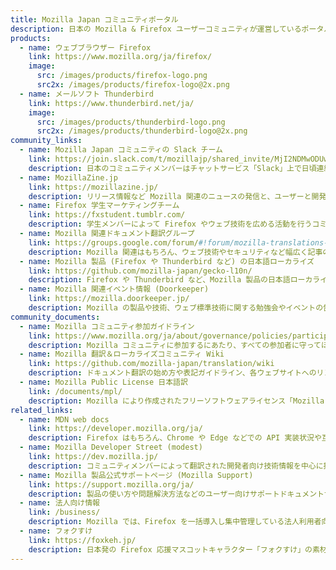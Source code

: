 ```yaml
---
title: Mozilla Japan コミュニティポータル
description: 日本の Mozilla & Firefox ユーザーコミュニティが運営しているポータルサイトです。
products:
  - name: ウェブブラウザー Firefox
    link: https://www.mozilla.org/ja/firefox/
    image:
      src: /images/products/firefox-logo.png
      src2x: /images/products/firefox-logo@2x.png
  - name: メールソフト Thunderbird
    link: https://www.thunderbird.net/ja/
    image:
      src: /images/products/thunderbird-logo.png
      src2x: /images/products/thunderbird-logo@2x.png
community_links:
  - name: Mozilla Japan コミュニティの Slack チーム
    link: https://join.slack.com/t/mozillajp/shared_invite/MjI2NDMwODUwNzY5LTE1MDI4MjEyMjktYjE2MThlMmM4OA
    description: 日本のコミュニティメンバーはチャットサービス「Slack」上で日頃連絡を取り合っています。翻訳や開発などで Mozilla に貢献してみたいという人は、この招待リンクから気軽に参加してください！ (ユーザーサポートは行っていません)
  - name: MozillaZine.jp
    link: https://mozillazine.jp/
    description: リリース情報など Mozilla 関連のニュースの発信と、ユーザーと開発者向けの相互サポートフォーラムを運営しています
  - name: Firefox 学生マーケティングチーム
    link: https://fxstudent.tumblr.com/
    description: 学生メンバーによって Firefox やウェブ技術を広める活動を行うコミュニティ
  - name: Mozilla 関連ドキュメント翻訳グループ
    link: https://groups.google.com/forum/#!forum/mozilla-translations-ja
    description: Mozilla 関連はもちろん、ウェブ技術やセキュリティなど幅広く記事の翻訳を募集しています
  - name: Mozilla 製品 (Firefox や Thunderbird など) の日本語ローカライズ
    link: https://github.com/mozilla-japan/gecko-l10n/
    description: Firefox や Thunderbird など、Mozilla 製品の日本語ローカライズを有志で行っています
  - name: Mozilla 関連イベント情報 (Doorkeeper)
    link: https://mozilla.doorkeeper.jp/
    description: Mozilla の製品や技術、ウェブ標準技術に関する勉強会やイベントの告知
community_documents:
  - name: Mozilla コミュニティ参加ガイドライン
    link: https://www.mozilla.org/ja/about/governance/policies/participation/
    description: Mozilla コミュニティに参加するにあたり、すべての参加者に守ってほしいガイドラインです。
  - name: Mozilla 翻訳＆ローカライズコミュニティ Wiki
    link: https://github.com/mozilla-japan/translation/wiki
    description: ドキュメント翻訳の始め方や表記ガイドライン、各ウェブサイトへのリンクが含まれます。
  - name: Mozilla Public License 日本語訳
    link: /documents/mpl/
    description: Mozilla により作成されたフリーソフトウェアライセンス「Mozilla Public License」の Mozilla Japan コミュニティによる日本語参考訳です。Mozilla 製品のソースコードに適用されています。
related_links:
  - name: MDN web docs
    link: https://developer.mozilla.org/ja/
    description: Firefox はもちろん、Chrome や Edge などでの API 実装状況や互換性対応なども含めて広く開発情報を発信しています
  - name: Mozilla Developer Street (modest)
    link: https://dev.mozilla.jp/
    description: コミュニティメンバーによって翻訳された開発者向け技術情報を中心に掲載しています
  - name: Mozilla 製品公式サポートページ (Mozilla Support)
    link: https://support.mozilla.org/ja/
    description: 製品の使い方や問題解決方法などのユーザー向けサポートドキュメントサイト (有志のコミュニティメンバーにより、サポート情報の日本語化作業も行われています)
  - name: 法人向け情報
    link: /business/
    description: Mozilla では、Firefox を一括導入し集中管理している法人利用者向けに、サポート期間を約 1 年とした延長サポート版を提供しています。システム管理者向けの情報やサポートサービスを提供する企業についてもご紹介しています
  - name: フォクすけ
    link: https://foxkeh.jp/
    description: 日本発の Firefox 応援マスコットキャラクター「フォクすけ」の素材など
---
```

